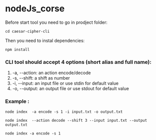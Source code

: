 # nodeJs_corse
Before start tool you need to go in prodject folder:

`cd caesar-cipher-cli` 

Then you need to instal dependencies:

`npm install`

### CLI tool should accept 4 options (short alias and full name):

1) -a, --action: an action encode/decode
2) -s, --shift: a shift as number
3) -i, --input: an input file or use stdin for default value
4) -o, --output: an output file or use stdout for default value
 
### Example : 

`node index  -a encode -s 1 -i input.txt -o output.txt`

`node index  --action decode --shift 3 --input input.txt --output output.txt`

`node index -a encode -s 1`